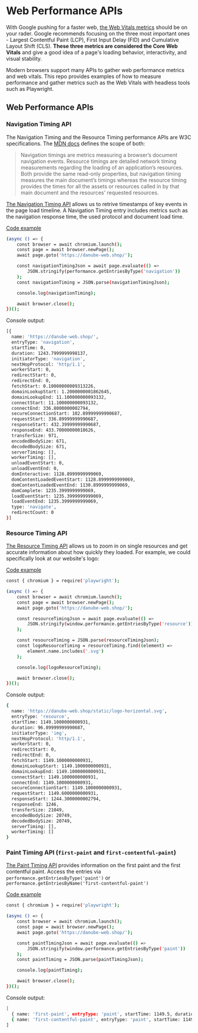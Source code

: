 # Web Performance APIs

With Google pushing for a faster web, [the Web Vitals metrics](https://web.dev/vitals/) should be on your rader. Google recommends focusing on the three most important ones - Largest Contentful Paint (LCP), First Input Delay (FID) and Cumulative Layout Shift (CLS). **These three metrics are considered the Core Web Vitals** and give a good idea of a page's loading behavior, interactivity, and visual stability.

Modern browsers support many APIs to gather web performance metrics and web vitals. This repo provides examples of how to measure performance and gather metrics such as the Web Vitals with headless tools such as Playwright.

## Web Performance APIs

### Navigation Timing API

The Navigation Timing and the Resource Timing performance APIs are W3C specifications. The [MDN docs](https://developer.mozilla.org/en-US/docs/Web/Performance/Navigation_and_resource_timings) defines the scope of both:

> Navigation timings are metrics measuring a browser’s document navigation events. Resource timings are detailed network timing measurements regarding the loading of an application’s resources. Both provide the same read-only properties, but navigation timing measures the main document’s timings whereas the resource timing provides the times for all the assets or resources called in by that main document and the resources' requested resources.

[The Navigation Timing API](https://developer.mozilla.org/en-US/docs/Web/API/Performance_API/Navigation_timing) allows us to retrive timestamps of key events in the page load timeline. A Navigation Timing entry includes metrics such as the navigation response time, the used protocol and document load time.

[Code example](./scripts/navigation-timing.js)

```bash
(async () => {
    const browser = await chromium.launch();
    const page = await browser.newPage();
    await page.goto('https://danube-web.shop/');

    const navigationTimingJson = await page.evaluate(() =>
        JSON.stringify(performance.getEntriesByType('navigation'))
    );
    const navigationTiming = JSON.parse(navigationTimingJson);

    console.log(navigationTiming);

    await browser.close();
})();
```

Console output:

```bash
[{
  name: 'https://danube-web.shop/',
  entryType: 'navigation',
  startTime: 0,
  duration: 1243.7999999998137,
  initiatorType: 'navigation',
  nextHopProtocol: 'http/1.1',
  workerStart: 0,
  redirectStart: 0,
  redirectEnd: 0,
  fetchStart: 0.10000000009313226,
  domainLookupStart: 1.2000000001862645,
  domainLookupEnd: 11.100000000093132,
  connectStart: 11.100000000093132,
  connectEnd: 336.8000000002794,
  secureConnectionStart: 102.89999999990687,
  requestStart: 336.89999999990687,
  responseStart: 432.39999999990687,
  responseEnd: 433.70000000018626,
  transferSize: 971,
  encodedBodySize: 671,
  decodedBodySize: 671,
  serverTiming: [],
  workerTiming: [],
  unloadEventStart: 0,
  unloadEventEnd: 0,
  domInteractive: 1128.8999999999069,
  domContentLoadedEventStart: 1128.8999999999069,
  domContentLoadedEventEnd: 1130.8999999999069,
  domComplete: 1235.3999999999069,
  loadEventStart: 1235.3999999999069,
  loadEventEnd: 1235.3999999999069,
  type: 'navigate',
  redirectCount: 0
}]
```

### Resource Timing API

[The Resource Timing API](https://developer.mozilla.org/en-US/docs/Web/API/Performance_API/Resource_timing) allows us to zoom in on single resources and get accurate information about how quickly they loaded. For example, we could specifically look at our website's logo:

[Code example](./scripts/resource-timing.js)

```bash
const { chromium } = require('playwright');

(async () => {
    const browser = await chromium.launch();
    const page = await browser.newPage();
    await page.goto('https://danube-web.shop/');

    const resourceTimingJson = await page.evaluate(() =>
        JSON.stringify(window.performance.getEntriesByType('resource'))
    );

    const resourceTiming = JSON.parse(resourceTimingJson);
    const logoResourceTiming = resourceTiming.find((element) =>
        element.name.includes('.svg')
    );

    console.log(logoResourceTiming);

    await browser.close();
})();
```

Console output:

```bash
{
  name: 'https://danube-web.shop/static/logo-horizontal.svg',
  entryType: 'resource',
  startTime: 1149.1000000000931,
  duration: 96.89999999990687,
  initiatorType: 'img',
  nextHopProtocol: 'http/1.1',
  workerStart: 0,
  redirectStart: 0,
  redirectEnd: 0,
  fetchStart: 1149.1000000000931,
  domainLookupStart: 1149.1000000000931,
  domainLookupEnd: 1149.1000000000931,
  connectStart: 1149.1000000000931,
  connectEnd: 1149.1000000000931,
  secureConnectionStart: 1149.1000000000931,
  requestStart: 1149.6000000000931,
  responseStart: 1244.3000000002794,
  responseEnd: 1246,
  transferSize: 21049,
  encodedBodySize: 20749,
  decodedBodySize: 20749,
  serverTiming: [],
  workerTiming: []
}
```

### Paint Timing API (`first-paint` and `first-contentful-paint`)

[The Paint Timing API](https://developer.mozilla.org/en-US/docs/Web/API/PerformancePaintTiming) provides information on the first paint and the first contentful paint. Access the entries via `performance.getEntriesByType('paint')` or `performance.getEntriesByName('first-contentful-paint')`

[Code example](./scripts/paint-timing.js)

```bash
const { chromium } = require('playwright');

(async () => {
    const browser = await chromium.launch();
    const page = await browser.newPage();
    await page.goto('https://danube-web.shop/');

    const paintTimingJson = await page.evaluate(() =>
        JSON.stringify(window.performance.getEntriesByType('paint'))
    );
    const paintTiming = JSON.parse(paintTimingJson);

    console.log(paintTiming);

    await browser.close();
})();
```

Console output:

```bash
[
  { name: 'first-paint', entryType: 'paint', startTime: 1149.5, duration: 0 },
  { name: 'first-contentful-paint', entryType: 'paint', startTime: 1149.5, duration: 0 }
]
```
